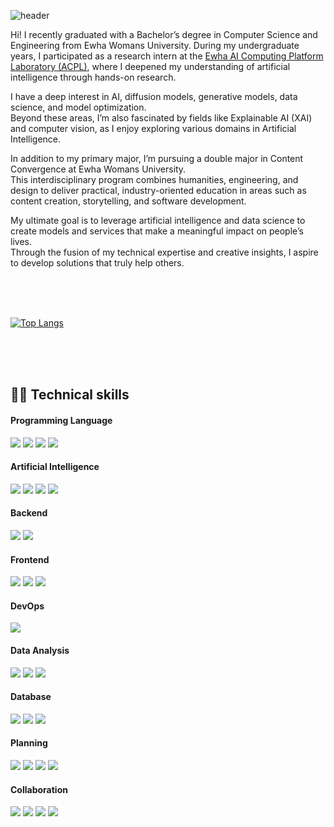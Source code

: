 <!--- ![doeun-github-page](https://github.com/user-attachments/assets/5bdb88ea-89a6-425a-ad90-7358c8ee5985) --->
![header](https://capsule-render.vercel.app/api?type=venom&color=auto&height=300&section=header&text=Welcome%20to%20Doeun's%20Github&fontSize=60)

Hi! I recently graduated with a Bachelor’s degree in Computer Science and Engineering from Ewha Womans University.
During my undergraduate years, I participated as a research intern at the [Ewha AI Computing Platform Laboratory (ACPL)](https://acpl.ewha.ac.kr/), where I deepened my understanding of artificial intelligence through hands-on research.

I have a deep interest in AI, diffusion models, generative models, data science, and model optimization. <br>
Beyond these areas, I’m also fascinated by fields like Explainable AI (XAI) and computer vision, as I enjoy exploring various domains in Artificial Intelligence.

In addition to my primary major, I’m pursuing a double major in Content Convergence at Ewha Womans University. <br>
This interdisciplinary program combines humanities, engineering, and design to deliver practical, industry-oriented education in areas such as content creation, storytelling, and software development.

My ultimate goal is to leverage artificial intelligence and data science to create models and services that make a meaningful impact on people’s lives. <br>
Through the fusion of my technical expertise and creative insights, I aspire to develop solutions that truly help others.

<br><br><br>
<!---
## 🤝 Contact with me
<a href="mailto:doeun990802@gmail.com"> <img align="left" src="https://raw.githubusercontent.com/deepajarout/deepajarout/main/2993691_brand_brands_gmail_logo_logos_icon.png" alt="deepa jarout | Gmail" width="35px" /> </a>
<a href= "https://www.linkedin.com/in/doeun-kim/"> <img align="left" src="https://raw.githubusercontent.com/deepajarout/deepajarout/main/5296501_linkedin_network_linkedin logo_icon.png" alt="deepa Jarout |LinkedIn" width="35px"/> </a>
--->


<!---
[![Doeun’s github stats](https://github-readme-stats.vercel.app/api?username=doeunyy)](https://github.com/doeunyy)
--->

[![Top Langs](https://github-readme-stats.vercel.app/api/top-langs/?username=doeunyy&layout=compact)](https://github.com/doeunyy)


<br><br><br>


## 👩‍💻 Technical skills 
#### Programming Language
<img src="https://img.shields.io/badge/python-%233776AB.svg?&style=for-the-badge&logo=python&logoColor=white" /> <img src="https://img.shields.io/badge/java-%23007396.svg?&style=for-the-badge&logo=java&logoColor=white" /> <img src="https://img.shields.io/badge/c-%23A8B9CC.svg?&style=for-the-badge&logo=c&logoColor=black" /> <img src="https://img.shields.io/badge/typescript-%233178C6.svg?&style=for-the-badge&logo=typescript&logoColor=white" />

#### Artificial Intelligence
<img src="https://img.shields.io/badge/scikit--learn-%23F7931E.svg?&style=for-the-badge&logo=scikit-learn&logoColor=black" /> <img src="https://img.shields.io/badge/pytorch-%23EE4C2C.svg?&style=for-the-badge&logo=pytorch&logoColor=white" /> <img src="https://img.shields.io/badge/google%20colab-%23F9AB00.svg?&style=for-the-badge&logo=google%20colab&logoColor=black" /> <img src="https://img.shields.io/badge/jupyter-%23F37626.svg?&style=for-the-badge&logo=jupyter&logoColor=white" />

#### Backend
<img src="https://img.shields.io/badge/node.js-%23339933.svg?&style=for-the-badge&logo=node.js&logoColor=white" /> <img src="https://img.shields.io/badge/django-%23092E20.svg?&style=for-the-badge&logo=django&logoColor=white" />

#### Frontend
<img src="https://img.shields.io/badge/html5-%23E34F26.svg?&style=for-the-badge&logo=html5&logoColor=white" /> <img src="https://img.shields.io/badge/css3-%231572B6.svg?&style=for-the-badge&logo=css3&logoColor=white" /> <img src="https://img.shields.io/badge/javascript-%23F7DF1E.svg?&style=for-the-badge&logo=javascript&logoColor=black" />

#### DevOps
<img src="https://img.shields.io/badge/docker-%232496ED.svg?&style=for-the-badge&logo=docker&logoColor=white" />

#### Data Analysis
<img src="https://img.shields.io/badge/numpy-%23013243.svg?&style=for-the-badge&logo=numpy&logoColor=white" /> <img src="https://img.shields.io/badge/pandas-%23150458.svg?&style=for-the-badge&logo=pandas&logoColor=white" /> <img src="https://img.shields.io/badge/tableau-%23E97627.svg?&style=for-the-badge&logo=tableau&logoColor=white" />

#### Database
<img src="https://img.shields.io/badge/mysql-%234479A1.svg?&style=for-the-badge&logo=mysql&logoColor=white" /> <img src="https://img.shields.io/badge/sqlite-%23003B57.svg?&style=for-the-badge&logo=sqlite&logoColor=white" /> <img src="https://img.shields.io/badge/mariadb%20foundation-%231F305F.svg?&style=for-the-badge&logo=mariadb%20foundation&logoColor=white" />

#### Planning
<img src="https://img.shields.io/badge/figma-%23F24E1E.svg?&style=for-the-badge&logo=figma&logoColor=white" /> <img src="https://img.shields.io/badge/microsoft%20powerpoint-%23B7472A.svg?&style=for-the-badge&logo=microsoft%20powerpoint&logoColor=white" /> <img src="https://img.shields.io/badge/microsoft%20excel-%23217346.svg?&style=for-the-badge&logo=microsoft%20excel&logoColor=white" /> <img src="https://img.shields.io/badge/canva-%2300C4CC.svg?&style=for-the-badge&logo=canva&logoColor=white" />

#### Collaboration
<img src="https://img.shields.io/badge/notion-%23000000.svg?&style=for-the-badge&logo=notion&logoColor=white" /> <img src="https://img.shields.io/badge/slack-%234A154B.svg?&style=for-the-badge&logo=slack&logoColor=white" /> <img src="https://img.shields.io/badge/discord-%237289DA.svg?&style=for-the-badge&logo=discord&logoColor=white" /> <img src="https://img.shields.io/badge/trello-%230079BF.svg?&style=for-the-badge&logo=trello&logoColor=white" />

<!--- 
<a href="https://hits.seeyoufarm.com"><img src="https://hits.seeyoufarm.com/api/count/incr/badge.svg?url=https%3A%2F%2Fgithub.com%2Fdoeunyy%2Fhit-counter&count_bg=%2375DFD6&title_bg=%23555555&icon=&icon_color=%23E7E7E7&title=hits&edge_flat=false"/></a>
--->

<!---
doeunyy/doeunyy is a ✨ special ✨ repository because its `README.md` (this file) appears on your GitHub profile.
You can click the Preview link to take a look at your changes.
--->
